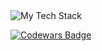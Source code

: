 <img src="https://github-readme-tech-stack.vercel.app/api/cards?lineCount=3&width=600&line1=Typescript,Typescript,9567f1;javascript,javascript,525f6d;node.js,node.js,00ff2c;eslint,eslint,2affde;&line2=redux,redux,84d4ff;mui,mui,b5fb84;next.js,next.js,e1b07c;&line3=express,express,d90ff1;NESTJS,NESTJS,7b6ab8;postgresql,postgresql,6751e4;" alt="My Tech Stack" />

[![Codewars Badge](https://www.codewars.com/users/ksixen/badges/large)](https://www.codewars.com/users/ksixen)

